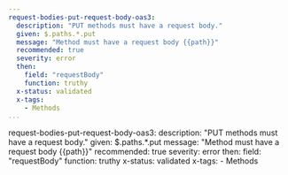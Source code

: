```yaml
--- 
request-bodies-put-request-body-oas3: 
  description: "PUT methods must have a request body."
  given: $.paths.*.put
  message: "Method must have a request body {{path}}"
  recommended: true
  severity: error
  then: 
    field: "requestBody"
    function: truthy
  x-status: validated
  x-tags:
    - Methods  
...
```

request-bodies-put-request-body-oas3: 
  description: "PUT methods must have a request body."
  given: $.paths.*.put
  message: "Method must have a request body {{path}}"
  recommended: true
  severity: error
  then: 
    field: "requestBody"
    function: truthy
  x-status: validated
  x-tags:
    - Methods  